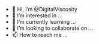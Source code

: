 - 👋 Hi, I’m @DigitalViscosity
- 👀 I’m interested in ...
- 🌱 I’m currently learning ...
- 💞️ I’m looking to collaborate on ...
- 📫 How to reach me ...

<!---
DigitalViscosity/DigitalViscosity is a ✨ special ✨ repository because its `README.md` (this file) appears on your GitHub profile.
You can click the Preview link to take a look at your changes.
--->

